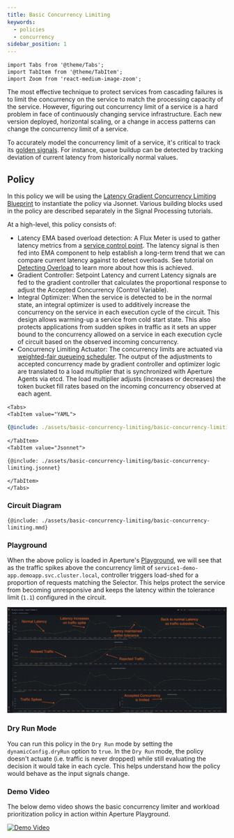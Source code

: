 ```yaml
---
title: Basic Concurrency Limiting
keywords:
  - policies
  - concurrency
sidebar_position: 1
---
```


```mdx-code-block
import Tabs from '@theme/Tabs';
import TabItem from '@theme/TabItem';
import Zoom from 'react-medium-image-zoom';
```

The most effective technique to protect services from cascading failures is to
limit the concurrency on the service to match the processing capacity of the
service. However, figuring out concurrency limit of a service is a hard problem
in face of continuously changing service infrastructure. Each new version
deployed, horizontal scaling, or a change in access patterns can change the
concurrency limit of a service.

To accurately model the concurrency limit of a service, it's critical to track
its
[golden signals](https://sre.google/sre-book/monitoring-distributed-systems/#xref_monitoring_golden-signals).
For instance, queue buildup can be detected by tracking deviation of current
latency from historically normal values.

## Policy

In this policy we will be using the
[Latency Gradient Concurrency Limiting Blueprint](references/bundled-blueprints/latency-gradient-concurrency-limiting.md)
to instantiate the policy via Jsonnet. Various building blocks used in the
policy are described separately in the Signal Processing tutorials.

At a high-level, this policy consists of:

- Latency EMA based overload detection: A Flux Meter is used to gather latency
  metrics from a
  [service control point](/concepts/flow-control/flow-selector.md). The latency
  signal is then fed into EMA component to help establish a long-term trend that
  we can compare current latency against to detect overloads. See tutorial on
  [Detecting Overload](/tutorials/signal-processing/detecting-overload.md) to
  learn more about how this is achieved.
- Gradient Controller: Setpoint Latency and current Latency signals are fed to
  the gradient controller that calculates the proportional response to adjust
  the Accepted Concurrency (Control Variable).
- Integral Optimizer: When the service is detected to be in the normal state, an
  integral optimizer is used to additively increase the concurrency on the
  service in each execution cycle of the circuit. This design allows warming-up
  a service from cold start state. This also protects applications from sudden
  spikes in traffic as it sets an upper bound to the concurrency allowed on a
  service in each execution cycle of circuit based on the observed incoming
  concurrency.
- Concurrency Limiting Actuator: The concurrency limits are actuated via
  [weighted-fair queueing scheduler](/concepts/policy/circuit/components/concurrency-limiter.md).
  The output of the adjustments to accepted concurrency made by gradient
  controller and optimizer logic are translated to a load multiplier that is
  synchronized with Aperture Agents via etcd. The load multiplier adjusts
  (increases or decreases) the token bucket fill rates based on the incoming
  concurrency observed at each agent.

```mdx-code-block
<Tabs>
<TabItem value="YAML">
```

```yaml
{@include: ./assets/basic-concurrency-limiting/basic-concurrency-limiting.yaml}
```

```mdx-code-block
</TabItem>
<TabItem value="Jsonnet">
```

```jsonnet
{@include: ./assets/basic-concurrency-limiting/basic-concurrency-limiting.jsonnet}
```

```mdx-code-block
</TabItem>
</Tabs>
```

### Circuit Diagram

<Zoom>

```mermaid
{@include: ./assets/basic-concurrency-limiting/basic-concurrency-limiting.mmd}
```

</Zoom>

### Playground

When the above policy is loaded in Aperture's
[Playground](/get-started/playground/playground.md), we will see that as the
traffic spikes above the concurrency limit of
`service1-demo-app.demoapp.svc.cluster.local`, controller triggers load-shed for
a proportion of requests matching the Selector. This helps protect the service
from becoming unresponsive and keeps the latency within the tolerance limit
(`1.1`) configured in the circuit.

<Zoom>

![Basic Concurrency Limiting](./assets/basic-concurrency-limiting/basic-concurrency-limiting-playground.png)

</Zoom>

### Dry Run Mode

You can run this policy in the `Dry Run` mode by setting the
`dynamicConfig.dryRun` option to `true`. In the `Dry Run` mode, the policy
doesn't actuate (i.e. traffic is never dropped) while still evaluating the
decision it would take in each cycle. This helps understand how the policy would
behave as the input signals change.

### Demo Video

The below demo video shows the basic concurrency limiter and workload
prioritization policy in action within Aperture Playground.

[![Demo Video](https://img.youtube.com/vi/m070bAvrDHM/0.jpg)](https://www.youtube.com/watch?v=m070bAvrDHM)

